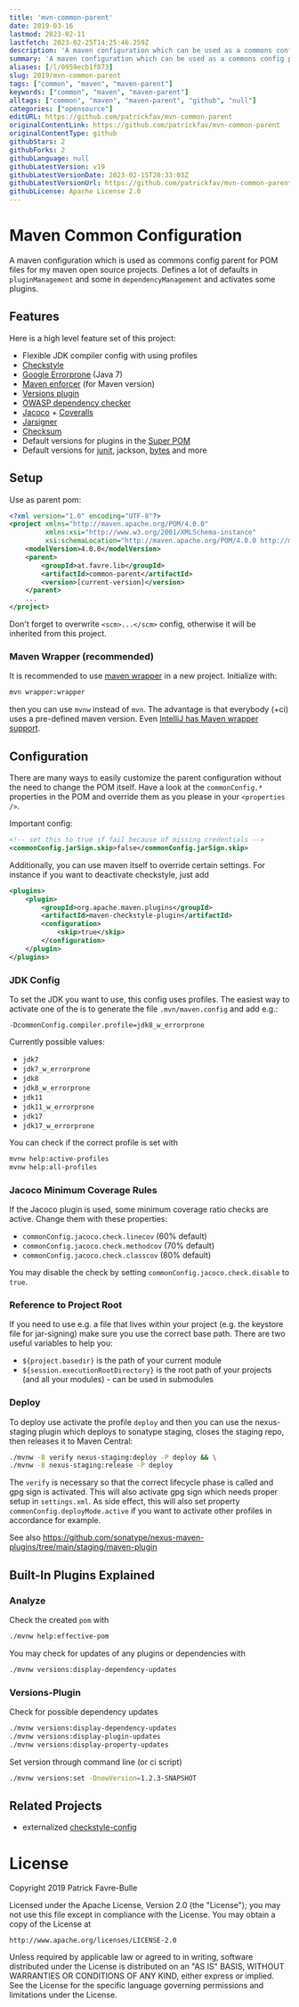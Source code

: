 ```yaml
---
title: 'mvn-common-parent'
date: 2019-03-16
lastmod: 2023-02-11
lastfetch: 2023-02-25T14:25:46.259Z
description: 'A maven configuration which can be used as a commons config parent for POM files'
summary: 'A maven configuration which can be used as a commons config parent for POM files'
aliases: [/l/0959ecb1f873]
slug: 2019/mvn-common-parent
tags: ["common", "maven", "maven-parent"]
keywords: ["common", "maven", "maven-parent"]
alltags: ["common", "maven", "maven-parent", "github", "null"]
categories: ["opensource"]
editURL: https://github.com/patrickfav/mvn-common-parent
originalContentLink: https://github.com/patrickfav/mvn-common-parent
originalContentType: github
githubStars: 2
githubForks: 2
githubLanguage: null
githubLatestVersion: v19
githubLatestVersionDate: 2023-02-15T20:33:03Z
githubLatestVersionUrl: https://github.com/patrickfav/mvn-common-parent/releases/tag/v19
githubLicense: Apache License 2.0
---
```

# Maven Common Configuration
A maven configuration which is used as commons config parent for POM files for my maven open source projects. Defines a lot of defaults in `pluginManagement` and some in `dependencyManagement` and activates some plugins.

[](https://mvnrepository.com/artifact/at.favre.lib/common-parent)
[](https://github.com/patrickfav/mvn-common-parent/actions)

## Features

Here is a high level feature set of this project:

* Flexible JDK compiler config with using profiles
* [Checkstyle](http://checkstyle.sourceforge.net/)
* [Google Errorprone](https://github.com/google/error-prone) (Java 7)
* [Maven enforcer](https://maven.apache.org/enforcer/maven-enforcer-plugin/) (for Maven version)
* [Versions plugin](https://www.mojohaus.org/versions-maven-plugin/)
* [OWASP dependency checker](https://jeremylong.github.io/DependencyCheck/dependency-check-maven/)
* [Jacoco](https://www.eclemma.org/jacoco/) + [Coveralls](https://coveralls.io/)
* [Jarsigner](https://maven.apache.org/plugins/maven-jarsigner-plugin/)
* [Checksum](https://checksum-maven-plugin.nicoulaj.net/)
* Default versions for plugins in the [Super POM](http://maven.apache.org/ref/3.0.4/maven-model-builder/super-pom.html)
* Default versions for [junit](https://junit.org/junit4/), jackson, [bytes](https://github.com/patrickfav/bytes-java) and more

## Setup

Use as parent pom:

```xml
<?xml version="1.0" encoding="UTF-8"?>
<project xmlns="http://maven.apache.org/POM/4.0.0"
         xmlns:xsi="http://www.w3.org/2001/XMLSchema-instance"
         xsi:schemaLocation="http://maven.apache.org/POM/4.0.0 http://maven.apache.org/xsd/maven-4.0.0.xsd">
    <modelVersion>4.0.0</modelVersion>
    <parent>
        <groupId>at.favre.lib</groupId>
        <artifactId>common-parent</artifactId>
        <version>[current-version]</version>
    </parent>
    ...
</project>
```

Don't forget to overwrite `<scm>...</scm>` config, otherwise it will be inherited from this project.

### Maven Wrapper (recommended)

It is recommended to use [maven wrapper](https://maven.apache.org/wrapper/) in a new project. Initialize with:

```bash
mvn wrapper:wrapper  
```

then you can use `mvnw` instead of `mvn`. The advantage is that everybody (+ci) uses a pre-defined maven version. Even [IntelliJ has Maven wrapper support](https://plugins.jetbrains.com/plugin/10633-maven-wrapper-support).

## Configuration

There are many ways to easily customize the parent configuration without the need to change the POM itself. Have a look at the `commonConfig.*` properties in the POM and override them as you please in your `<properties />`.

Important config:

```xml
<!-- set this to true if fail because of missing credentials -->
<commonConfig.jarSign.skip>false</commonConfig.jarSign.skip>
```

Additionally, you can use maven itself to override certain settings. For instance if you want to deactivate checkstyle, just add

```xml
<plugins>
    <plugin>
        <groupId>org.apache.maven.plugins</groupId>
        <artifactId>maven-checkstyle-plugin</artifactId>
        <configuration>
            <skip>true</skip>
        </configuration>
    </plugin>
</plugins>    
```

### JDK Config

To set the JDK you want to use, this config uses profiles. The easiest way to activate one of the is to generate the file `.mvn/maven.config` and add e.g.:

```properties
-DcommonConfig.compiler.profile=jdk8_w_errorprone
```

Currently possible values:

* `jdk7`
* `jdk7_w_errorprone`
* `jdk8`
* `jdk8_w_errorprone`
* `jdk11`
* `jdk11_w_errorprone`
* `jdk17`
* `jdk17_w_errorprone`


You can check if the correct profile is set with

```bash
mvnw help:active-profiles
mvnw help:all-profiles
```
### Jacoco Minimum Coverage Rules

If the Jacoco plugin is used, some minimum coverage ratio checks are active. Change them with these properties:

* `commonConfig.jacoco.check.linecov` (60% default)
* `commonConfig.jacoco.check.methodcov` (70% default)
* `commonConfig.jacoco.check.classcov` (80% default)

You may disable the check by setting `commonConfig.jacoco.check.disable` to `true`.

### Reference to Project Root

If you need to use e.g. a file that lives within your project (e.g. the keystore file for jar-signing) make sure you
use the correct base path. There are two useful variables to help you:

* `${project.basedir}` is the path of your current module
* `${session.executionRootDirectory}` is the root path of your projects (and all your modules) - can be used in
  submodules

### Deploy

To deploy use activate the profile `deploy` and then you can use the nexus-staging plugin which deploys to
sonatype staging, closes the staging repo, then releases it to Maven Central:

```bash
./mvnw -B verify nexus-staging:deploy -P deploy && \
./mvnw -B nexus-staging:release -P deploy
```

The `verify` is necessary so that the correct lifecycle phase is called and gpg sign is activated.
This will also activate gpg sign which needs proper setup in `settings.xml`.
As side effect, this will also set property `commonConfig.deployMode.active` if you want to activate other profiles in accordance for example.

See also https://github.com/sonatype/nexus-maven-plugins/tree/main/staging/maven-plugin

## Built-In Plugins Explained

### Analyze

Check the created `pom` with

```bash
./mvnw help:effective-pom
```

You may check for updates of any plugins or dependencies with

```bash
./mvnw versions:display-dependency-updates
```

### Versions-Plugin

Check for possible dependency updates

```bash
./mvnw versions:display-dependency-updates
./mvnw versions:display-plugin-updates
./mvnw versions:display-property-updates
```

Set version through command line (or ci script)

```bash
./mvnw versions:set -DnewVersion=1.2.3-SNAPSHOT
```

## Related Projects

* externalized [checkstyle-config](https://github.com/patrickfav/checkstyle-config)

# License

Copyright 2019 Patrick Favre-Bulle

Licensed under the Apache License, Version 2.0 (the "License");
you may not use this file except in compliance with the License.
You may obtain a copy of the License at

    http://www.apache.org/licenses/LICENSE-2.0

Unless required by applicable law or agreed to in writing, software
distributed under the License is distributed on an "AS IS" BASIS,
WITHOUT WARRANTIES OR CONDITIONS OF ANY KIND, either express or implied.
See the License for the specific language governing permissions and
limitations under the License.
